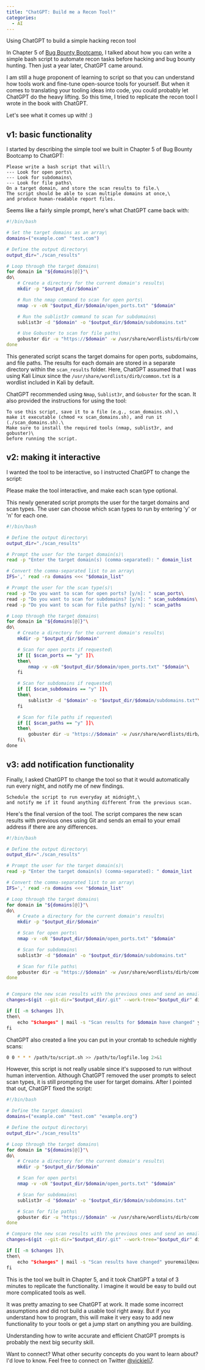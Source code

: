 ```yaml
---
title: "ChatGPT: Build me a Recon Tool!"
categories:
  - AI
---
```


Using ChatGPT to build a simple hacking recon tool

In Chapter 5 of [Bug Bounty Bootcamp](https://nostarch.com/bug-bounty-bootcamp), I talked about how you can write a simple bash script to automate recon tasks before hacking and bug bounty hunting. Then just a year later, ChatGPT came around.

I am still a huge proponent of learning to script so that you can understand how tools work and fine-tune open-source tools for yourself. But when it comes to translating your tooling ideas into code, you could probably let ChatGPT do the heavy lifting. So this time, I tried to replicate the recon tool I wrote in the book with ChatGPT.

Let's see what it comes up with! :)

## v1: basic functionality

I started by describing the simple tool we built in Chapter 5 of Bug Bounty Bootcamp to ChatGPT:

```
Please write a bash script that will:\
--- Look for open ports\
--- Look for subdomains\
--- Look for file paths\
On a target domain, and store the scan results to file.\
The script should be able to scan multiple domains at once,\
and produce human-readable report files.
```

Seems like a fairly simple prompt, here's what ChatGPT came back with:

```bash
#!/bin/bash

# Set the target domains as an array\
domains=("example.com" "test.com")

# Define the output directory\
output_dir="./scan_results"

# Loop through the target domains\
for domain in "${domains[@]}"\
do\
    # Create a directory for the current domain's results\
    mkdir -p "$output_dir/$domain"

    # Run the nmap command to scan for open ports\
    nmap -v -oN "$output_dir/$domain/open_ports.txt" "$domain"

    # Run the sublist3r command to scan for subdomains\
    sublist3r -d "$domain" -o "$output_dir/$domain/subdomains.txt"

    # Use Gobuster to scan for file paths\
    gobuster dir -u "https://$domain" -w /usr/share/wordlists/dirb/common.txt -o "$output_dir/$domain/file_paths.txt" -k\
done
```

This generated script scans the target domains for open ports, subdomains, and file paths. The results for each domain are stored in a separate directory within the `scan_results` folder. Here, ChatGPT assumed that I was using Kali Linux since the `/usr/share/wordlists/dirb/common.txt` is a wordlist included in Kali by default.

ChatGPT recommended using `Nmap`, `Sublist3r`, and `Gobuster` for the scan. It also provided the instructions for using the tool:

```
To use this script, save it to a file (e.g., scan_domains.sh),\
make it executable (chmod +x scan_domains.sh), and run it (./scan_domains.sh).\
Make sure to install the required tools (nmap, sublist3r, and gobuster)\
before running the script.
```

## v2: making it interactive

I wanted the tool to be interactive, so I instructed ChatGPT to change the script:

Please make the tool interactive, and make each scan type optional.

This newly generated script prompts the user for the target domains and scan types. The user can choose which scan types to run by entering 'y' or 'n' for each one.

```bash
#!/bin/bash

# Define the output directory\
output_dir="./scan_results"

# Prompt the user for the target domain(s)\
read -p "Enter the target domain(s) (comma-separated): " domain_list

# Convert the comma-separated list to an array\
IFS=',' read -ra domains <<< "$domain_list"

# Prompt the user for the scan type(s)\
read -p "Do you want to scan for open ports? [y/n]: " scan_ports\
read -p "Do you want to scan for subdomains? [y/n]: " scan_subdomains\
read -p "Do you want to scan for file paths? [y/n]: " scan_paths

# Loop through the target domains\
for domain in "${domains[@]}"\
do\
    # Create a directory for the current domain's results\
    mkdir -p "$output_dir/$domain"

    # Scan for open ports if requested\
    if [[ $scan_ports == "y" ]]\
    then\
        nmap -v -oN "$output_dir/$domain/open_ports.txt" "$domain"\
    fi

    # Scan for subdomains if requested\
    if [[ $scan_subdomains == "y" ]]\
    then\
        sublist3r -d "$domain" -o "$output_dir/$domain/subdomains.txt"\
    fi

    # Scan for file paths if requested\
    if [[ $scan_paths == "y" ]]\
    then\
        gobuster dir -u "https://$domain" -w /usr/share/wordlists/dirb/common.txt -o "$output_dir/$domain/file_paths.txt" -k\
    fi\
done
```

## v3: add notification functionality

Finally, I asked ChatGPT to change the tool so that it would automatically run every night, and notify me of new findings.

```
Schedule the script to run everyday at midnight,\
and notify me if it found anything different from the previous scan.
```

Here's the final version of the tool. The script compares the new scan results with previous ones using Git and sends an email to your email address if there are any differences.

```bash
#!/bin/bash

# Define the output directory\
output_dir="./scan_results"

# Prompt the user for the target domain(s)\
read -p "Enter the target domain(s) (comma-separated): " domain_list

# Convert the comma-separated list to an array\
IFS=',' read -ra domains <<< "$domain_list"

# Loop through the target domains\
for domain in "${domains[@]}"\
do\
    # Create a directory for the current domain's results\
    mkdir -p "$output_dir/$domain"

    # Scan for open ports\
    nmap -v -oN "$output_dir/$domain/open_ports.txt" "$domain"

    # Scan for subdomains\
    sublist3r -d "$domain" -o "$output_dir/$domain/subdomains.txt"

    # Scan for file paths\
    gobuster dir -u "https://$domain" -w /usr/share/wordlists/dirb/common.txt -o "$output_dir/$domain/file_paths.txt" -k\
done


# Compare the new scan results with the previous ones and send an email if there are any differences\
changes=$(git --git-dir="$output_dir/.git" --work-tree="$output_dir" diff HEAD~1 HEAD)

if [[ -n $changes ]]\
then\
    echo "$changes" | mail -s "Scan results for $domain have changed" youremail@example.com\
fi
```

ChatGPT also created a line you can put in your crontab to schedule nightly scans:

```bash
0 0 * * * /path/to/script.sh >> /path/to/logfile.log 2>&1
```

However, this script is not really usable since it's supposed to run without human intervention. Although ChatGPT removed the user prompts to select scan types, it is still prompting the user for target domains. After I pointed that out, ChatGPT fixed the script:

```bash
#!/bin/bash

# Define the target domains\
domains=("example.com" "test.com" "example.org")

# Define the output directory\
output_dir="./scan_results"

# Loop through the target domains\
for domain in "${domains[@]}"\
do\
    # Create a directory for the current domain's results\
    mkdir -p "$output_dir/$domain"

    # Scan for open ports\
    nmap -v -oN "$output_dir/$domain/open_ports.txt" "$domain"

    # Scan for subdomains\
    sublist3r -d "$domain" -o "$output_dir/$domain/subdomains.txt"

    # Scan for file paths\
    gobuster dir -u "https://$domain" -w /usr/share/wordlists/dirb/common.txt -o "$output_dir/$domain/file_paths.txt" -k\
done

# Compare the new scan results with the previous ones and send an email if there are any differences\
changes=$(git --git-dir="$output_dir/.git" --work-tree="$output_dir" diff HEAD~1 HEAD)

if [[ -n $changes ]]\
then\
    echo "$changes" | mail -s "Scan results have changed" youremail@example.com\
fi
```

This is the tool we built in Chapter 5, and it took ChatGPT a total of 3 minutes to replicate the functionality. I imagine it would be easy to build out more complicated tools as well.

It was pretty amazing to see ChatGPT at work. It made some incorrect assumptions and did not build a usable tool right away. But if you understand how to program, this will make it very easy to add new functionality to your tools or get a jump start on anything you are building.

Understanding how to write accurate and efficient ChatGPT prompts is probably the next big security skill.

Want to connect? What other security concepts do you want to learn about? I'd love to know. Feel free to connect on Twitter [@vickieli7](https://twitter.com/vickieli7).
